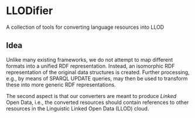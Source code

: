 # LLODifier

A collection of tools for converting language resources into LLOD

## Idea

Unlike many existing frameworks, we do not attempt to map different formats into a unified RDF representation. Instead, an isomorphic RDF representation of the original data structures is created. Further processing, e.g., by means of SPARQL UPDATE queries, may then be used to transform these into more generic RDF representations.

The second aspect is that our converters are meant to produce *Linked* Open Data, i.e., the converted resources should contain references to other resources in the Linguistic Linked Open Data (LLOD) cloud.